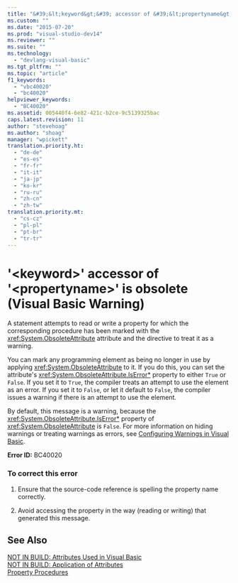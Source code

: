 ```yaml
---
title: "&#39;&lt;keyword&gt;&#39; accessor of &#39;&lt;propertyname&gt;&#39; is obsolete (Visual Basic Warning)"
ms.custom: ""
ms.date: "2015-07-20"
ms.prod: "visual-studio-dev14"
ms.reviewer: ""
ms.suite: ""
ms.technology: 
  - "devlang-visual-basic"
ms.tgt_pltfrm: ""
ms.topic: "article"
f1_keywords: 
  - "vbc40020"
  - "bc40020"
helpviewer_keywords: 
  - "BC40020"
ms.assetid: 005440f4-6e82-421c-b2ce-9c5139325bac
caps.latest.revision: 11
author: "stevehoag"
ms.author: "shoag"
manager: "wpickett"
translation.priority.ht: 
  - "de-de"
  - "es-es"
  - "fr-fr"
  - "it-it"
  - "ja-jp"
  - "ko-kr"
  - "ru-ru"
  - "zh-cn"
  - "zh-tw"
translation.priority.mt: 
  - "cs-cz"
  - "pl-pl"
  - "pt-br"
  - "tr-tr"
---
```

# &#39;&lt;keyword&gt;&#39; accessor of &#39;&lt;propertyname&gt;&#39; is obsolete (Visual Basic Warning)
A statement attempts to read or write a property for which the corresponding procedure has been marked with the <xref:System.ObsoleteAttribute> attribute and the directive to treat it as a warning.  
  
 You can mark any programming element as being no longer in use by applying <xref:System.ObsoleteAttribute> to it. If you do this, you can set the attribute's <xref:System.ObsoleteAttribute.IsError*> property to either `True` or `False`. If you set it to `True`, the compiler treats an attempt to use the element as an error. If you set it to `False`, or let it default to `False`, the compiler issues a warning if there is an attempt to use the element.  
  
 By default, this message is a warning, because the <xref:System.ObsoleteAttribute.IsError*> property of <xref:System.ObsoleteAttribute> is `False`. For more information on hiding warnings or treating warnings as errors, see [Configuring Warnings in Visual Basic](../ide/configuring-warnings-in-visual-basic.md).  
  
 **Error ID:** BC40020  
  
### To correct this error  
  
1.  Ensure that the source-code reference is spelling the property name correctly.  
  
2.  Avoid accessing the property in the way (reading or writing) that generated this message.  
  
## See Also  
 [NOT IN BUILD: Attributes Used in Visual Basic](http://msdn.microsoft.com/en-us/22231318-8a40-49af-9245-e0aab723563b)   
 [NOT IN BUILD: Application of Attributes](http://msdn.microsoft.com/en-us/2b1703ed-4437-49b3-bc0b-568094324f47)   
 [Property Procedures](../Topic/Property%20Procedures%20\(Visual%20Basic\).md)